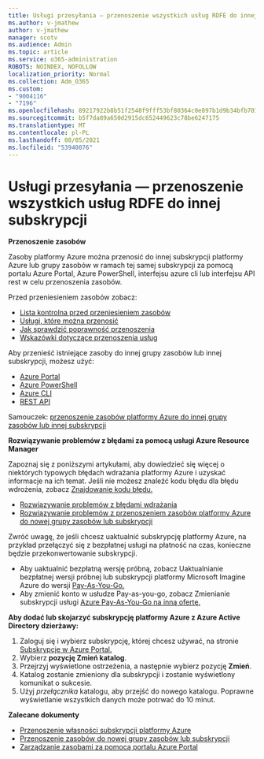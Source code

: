 ```yaml
---
title: Usługi przesyłania — przenoszenie wszystkich usług RDFE do innej subskrypcji
ms.author: v-jmathew
author: v-jmathew
manager: scotv
ms.audience: Admin
ms.topic: article
ms.service: o365-administration
ROBOTS: NOINDEX, NOFOLLOW
localization_priority: Normal
ms.collection: Adm_O365
ms.custom:
- "9004116"
- "7196"
ms.openlocfilehash: 89217922b8b51f2548f9fff53bf80364c0e897b1d9b34bfb7016f0b0f197cf17
ms.sourcegitcommit: b5f7da89a650d2915dc652449623c78be6247175
ms.translationtype: MT
ms.contentlocale: pl-PL
ms.lasthandoff: 08/05/2021
ms.locfileid: "53940076"
---
```

# <a name="transfer-services---move-all-rdfe-services-to-another-subscription"></a>Usługi przesyłania — przenoszenie wszystkich usług RDFE do innej subskrypcji

**Przenoszenie zasobów**

Zasoby platformy Azure można przenosić do innej subskrypcji platformy Azure lub grupy zasobów w ramach tej samej subskrypcji za pomocą portalu Azure Portal, Azure PowerShell, interfejsu azure cli lub interfejsu API rest w celu przenoszenia zasobów.

Przed przeniesieniem zasobów zobacz:

- [Lista kontrolna przed przeniesieniem zasobów](https://docs.microsoft.com/azure/azure-resource-manager/resource-group-move-resources?WT.mc_id=Portal-Microsoft_Azure_Support#checklist-before-moving-resources)
- [Usługi, które można przenosić](https://docs.microsoft.com/azure/azure-resource-manager/move-support-resources?WT.mc_id=Portal-Microsoft_Azure_Support)
- [Jak sprawdzić poprawność przenoszenia](https://docs.microsoft.com/azure/azure-resource-manager/resource-group-move-resources?WT.mc_id=Portal-Microsoft_Azure_Support#validate-move)
- [Wskazówki dotyczące przenoszenia usług](https://docs.microsoft.com/azure/azure-resource-manager/move-limitations/app-service-move-limitations?WT.mc_id=Portal-Microsoft_Azure_Support)

Aby przenieść istniejące zasoby do innej grupy zasobów lub innej subskrypcji, możesz użyć:

- [Azure Portal](https://docs.microsoft.com/azure/azure-resource-manager/resource-group-move-resources?WT.mc_id=Portal-Microsoft_Azure_Support#use-the-portal)
- [Azure PowerShell](https://docs.microsoft.com/azure/azure-resource-manager/resource-group-move-resources?WT.mc_id=Portal-Microsoft_Azure_Support#use-azure-powershell)
- [Azure CLI](https://docs.microsoft.com/azure/azure-resource-manager/resource-group-move-resources?WT.mc_id=Portal-Microsoft_Azure_Support#use-azure-cli)
- [REST API](https://docs.microsoft.com/azure/azure-resource-manager/resource-group-move-resources?WT.mc_id=Portal-Microsoft_Azure_Support#use-rest-api)

Samouczek: [przenoszenie zasobów platformy Azure do innej grupy zasobów lub innej subskrypcji](https://docs.microsoft.com/azure/azure-resource-manager/resource-manager-tutorial-move-resources)

**Rozwiązywanie problemów z błędami za pomocą usługi Azure Resource Manager**

Zapoznaj się z poniższymi artykułami, aby dowiedzieć się więcej o niektórych typowych błędach wdrażania platformy Azure i uzyskać informacje na ich temat. Jeśli nie możesz znaleźć kodu błędu dla błędu wdrożenia, zobacz [Znajdowanie kodu błędu.](https://docs.microsoft.com/azure/azure-resource-manager/resource-manager-common-deployment-errors?WT.mc_id=Portal-Microsoft_Azure_Support#find-error-code)

- [Rozwiązywanie problemów z błędami wdrażania](https://docs.microsoft.com/azure/azure-resource-manager/resource-manager-common-deployment-errors)
- [Rozwiązywanie problemów z przenoszeniem zasobów platformy Azure do nowej grupy zasobów lub subskrypcji](https://docs.microsoft.com/azure/azure-resource-manager/troubleshoot-move)

Zwróć uwagę, że jeśli chcesz uaktualnić subskrypcję platformy Azure, na przykład przełączyć się z bezpłatnej usługi na płatność na czas, konieczne będzie przekonwertowanie subskrypcji.

- Aby uaktualnić bezpłatną wersję próbną, zobacz Uaktualnianie bezpłatnej wersji próbnej lub subskrypcji platformy Microsoft Imagine Azure do wersji [Pay-As-You-Go.](https://docs.microsoft.com/azure/billing/billing-upgrade-azure-subscription)
- Aby zmienić konto w usłudze Pay-as-you-go, zobacz Zmienianie subskrypcji usługi [Azure Pay-As-You-Go na inną ofertę.](https://docs.microsoft.com/azure/billing/billing-how-to-switch-azure-offer)

**Aby dodać lub skojarzyć subskrypcję platformy Azure z Azure Active Directory dzierżawy:**

1. Zaloguj się i wybierz subskrypcję, której chcesz używać, na stronie [Subskrypcje w Azure Portal.](https://portal.azure.com/#blade/Microsoft_Azure_Billing/SubscriptionsBlade)
2. Wybierz **pozycję Zmień katalog**.
3. Przejrzyj wyświetlone ostrzeżenia, a następnie wybierz pozycję **Zmień**.
4. Katalog zostanie zmieniony dla subskrypcji i zostanie wyświetlony komunikat o sukcesie.
5. Użyj *przełącznika* katalogu, aby przejść do nowego katalogu. Poprawne wyświetlanie wszystkich danych może potrwać do 10 minut.

**Zalecane dokumenty**

- [Przenoszenie własności subskrypcji platformy Azure](https://docs.microsoft.com/azure/billing-subscription-transfer)
- [Przenoszenie zasobów do nowej grupy zasobów lub subskrypcji](https://docs.microsoft.com/azure/azure-resource-manager/resource-group-move-resources)
- [Zarządzanie zasobami za pomocą portalu Azure Portal](https://docs.microsoft.com/azure/azure-resource-manager/resource-group-portal)
